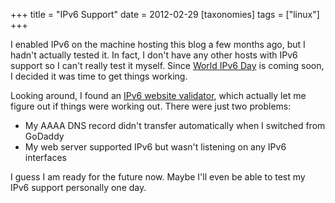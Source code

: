 +++
title = "IPv6 Support"
date = 2012-02-29
[taxonomies]
tags = ["linux"]
+++

I enabled IPv6 on the machine hosting this blog a few months ago, but
I hadn't actually tested it.  In fact, I don't have any other hosts
with IPv6 support so I can't really test it myself.  Since
[World IPv6 Day](http://www.worldipv6day.org/) is coming soon, I decided it was
time to get things working.

Looking around, I found an
[IPv6 website validator](http://ipv6-test.com/validate.php), which
actually let me figure out if things were working out.  There were
just two problems:

 * My AAAA DNS record didn't transfer automatically when I switched from GoDaddy
 * My web server supported IPv6 but wasn't listening on any IPv6 interfaces

I guess I am ready for the future now.  Maybe I'll even be able to
test my IPv6 support personally one day.
